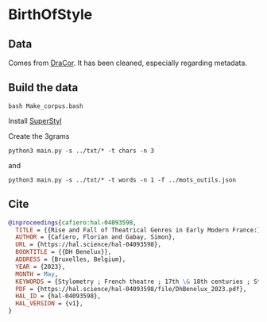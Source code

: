 # BirthOfStyle

## Data

Comes from [DraCor](https://github.com/dracor-org). It has been cleaned, especially regarding metadata.

## Build the data

```console
bash Make_corpus.bash
```

Install [SuperStyl](https://github.com/SupervisedStylometry/SuperStyl)

Create the 3grams

```console
python3 main.py -s ../txt/* -t chars -n 3
```

and 
```console
python3 main.py -s ../txt/* -t words -n 1 -f ../mots_outils.json
```

## Cite

```bibtex
@inproceedings{cafiero:hal-04093598,
  TITLE = {{Rise and Fall of Theatrical Genres in Early Modern France:}},
  AUTHOR = {Cafiero, Florian and Gabay, Simon},
  URL = {https://hal.science/hal-04093598},
  BOOKTITLE = {{DH Benelux}},
  ADDRESS = {Bruxelles, Belgium},
  YEAR = {2023},
  MONTH = May,
  KEYWORDS = {Stylometry ; French theatre ; 17th \& 18th centuries ; Stylistics ; Stylom{\'e}trie ; Stylistique  litt{\'e}rature fran{\c c}aise ; Th{\'e}{\^a}tre classique -- France},
  PDF = {https://hal.science/hal-04093598/file/DhBenelux_2023.pdf},
  HAL_ID = {hal-04093598},
  HAL_VERSION = {v1},
}
```